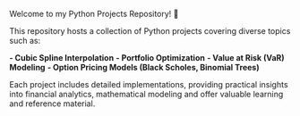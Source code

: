 Welcome to my Python Projects Repository! 🐍

This repository hosts a collection of Python projects covering diverse topics such as:

 **- Cubic Spline Interpolation**
**- Portfolio Optimization**
**- Value at Risk (VaR) Modeling**
**- Option Pricing Models (Black Scholes, Binomial Trees)**

Each project includes detailed implementations, providing practical insights into financial analytics, mathematical modeling and offer valuable learning and reference material.

